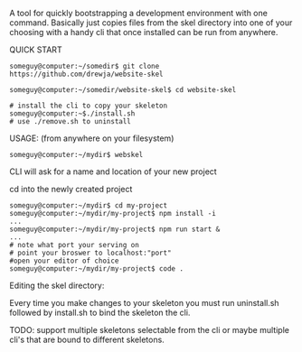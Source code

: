 A tool for quickly bootstrapping a development environment with one command. Basically just copies files from the skel directory into one of your choosing with a handy cli that once installed can be run from anywhere.

QUICK START

    someguy@computer:~/somedir$ git clone https://github.com/drewja/website-skel

    someguy@computer:~/somedir/website-skel$ cd website-skel

    # install the cli to copy your skeleton
    someguy@computer:~$./install.sh
    # use ./remove.sh to uninstall

USAGE: (from anywhere on your filesystem)

    someguy@computer:~/mydir$ webskel

CLI will ask for a name and location of your new project

cd into the newly created project


    someguy@computer:~/mydir$ cd my-project
    someguy@computer:~/mydir/my-project$ npm install -i
    ...
    someguy@computer:~/mydir/my-project$ npm run start &
    ...
    # note what port your serving on
    # point your broswer to localhost:"port"
    #open your editor of choice
    someguy@computer:~/mydir/my-project$ code .
    

Editing the skel directory:

Every time you make changes to your skeleton you must run uninstall.sh followed by install.sh to bind the skeleton the cli.

TODO: support multiple skeletons selectable from the cli or maybe multiple cli's that are bound to different skeletons.